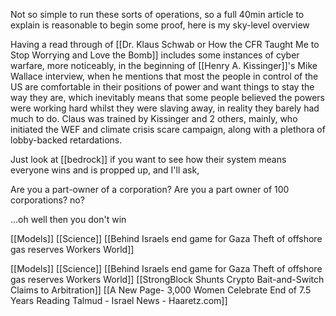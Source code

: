 Not so simple to run these sorts of operations, so a full 40min article to explain is reasonable to begin some proof, here is my sky-level overview

Having a read through of [[Dr. Klaus Schwab or How the CFR Taught Me to Stop Worrying and Love the Bomb]] includes some instances of cyber warfare, more noticeably, in the beginning of [[Henry A. Kissinger]]'s Mike Wallace interview, when he mentions that most the people in control of the US are comfortable in their positions of power and want things to stay the way they are, which inevitably means that some people believed the powers were working hard whilst they were slaving away, in reality they barely had much to do. Claus was trained by Kissinger and 2 others, mainly, who initiated the WEF and climate crisis scare campaign, along with a plethora of lobby-backed retardations.

Just look at [[bedrock]] if you want to see how their system means everyone wins and is propped up, and I'll ask, 

Are you a part-owner of a corporation? 
Are you a part owner of 100 corporations? 
no? 

...oh well then you don't win

[[Models]] [[Science]] [[Behind Israels end game for Gaza Theft of offshore gas reserves Workers World]]

[[Models]]
[[Science]]
[[Behind Israels end game for Gaza Theft of offshore gas reserves Workers World]]
[[StrongBlock Shunts Crypto Bait-and-Switch Claims to Arbitration]]
[[A New Page- 3,000 Women Celebrate End of 7.5 Years Reading Talmud - Israel News - Haaretz.com]]